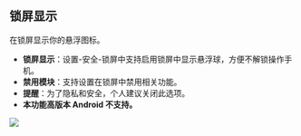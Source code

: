 ## 锁屏显示
在锁屏显示你的悬浮图标。

* **锁屏显示**：设置-安全-锁屏中支持启用锁屏中显示悬浮球，方便不解锁操作手机。
* **禁用模块**：支持设置在锁屏中禁用相关功能。
* **提醒**：为了隐私和安全，个人建议关闭此选项。
* **本功能高版本 Android 不支持。**

![](http://ww1.sinaimg.cn/large/6b1dd0a7ly1fzr9il0ernj20u01hc4qp.jpg)
